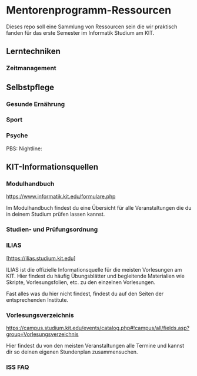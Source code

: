 # Mentorenprogramm-Ressourcen

Dieses repo soll eine Sammlung von Ressourcen sein die wir praktisch fanden für das erste Semester im Informatik Studium am KIT.

## Lerntechniken

### Zeitmanagement

## Selbstpflege

### Gesunde Ernährung

### Sport

### Psyche

PBS:
Nightline:

## KIT-Informationsquellen

### Modulhandbuch

https://www.informatik.kit.edu/formulare.php

Im Modulhandbuch findest du eine Übersicht für alle Veranstaltungen die du in deinem Studium prüfen lassen kannst.

### Studien- und Prüfungsordnung

### ILIAS

[https://ilias.studium.kit.edu]

ILIAS ist die offizielle Informationsquelle für die meisten Vorlesungen am KIT.
Hier findest du häufig Übungsblätter und begleitende Materialien wie Skripte, Vorlesungsfolien, etc. zu den einzelnen Vorlesungen.

Fast alles was du hier nicht findest, findest du auf den Seiten der entsprechenden Institute.

### Vorlesungsverzeichnis

https://campus.studium.kit.edu/events/catalog.php#!campus/all/fields.asp?group=Vorlesungsverzeichnis

Hier findest du von den meisten Veranstaltungen alle Termine und kannst dir so deinen eigenen Stundenplan zusammensuchen.

### ISS FAQ
